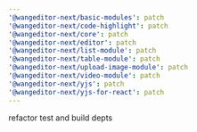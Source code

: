 ```yaml
---
'@wangeditor-next/basic-modules': patch
'@wangeditor-next/code-highlight': patch
'@wangeditor-next/core': patch
'@wangeditor-next/editor': patch
'@wangeditor-next/list-module': patch
'@wangeditor-next/table-module': patch
'@wangeditor-next/upload-image-module': patch
'@wangeditor-next/video-module': patch
'@wangeditor-next/yjs': patch
'@wangeditor-next/yjs-for-react': patch
---
```


refactor test and build depts
